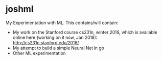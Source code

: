 # joshml
My Experimentation with ML.  This contains/will contain:
- My work on the Stanford course cs231n, winter 2016, which is available online here (working on it now, Jan 2018):
   http://cs231n.stanford.edu/2016/
- My attempt to build a simple Neural Net in go
- Other ML experimentation
